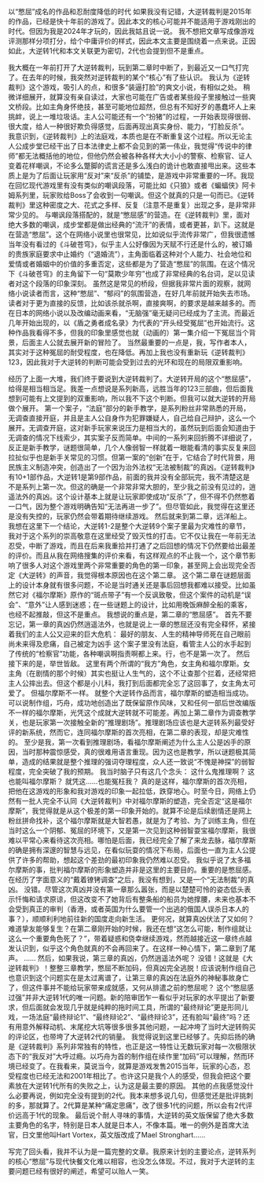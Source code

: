 以“憋屈”成名的作品和忍耐度降低的时代
如果我没有记错，大逆转裁判是2015年的作品，已经是快十年前的游戏了。因此本文的核心可能并不能适用于游戏刚出的时代。但因为我是2024年才玩的，因此我姑且说一说。
我不想把文章写成像游戏评测那样分项打分，给个中庸评价的样式，因此本文主要是围绕着一点来说。正因如此，大逆转1代和本文关联更为密切，2代也会提到但不是重点。

我大概在一年前打开了大逆转裁判，玩到第二章时中断了，到最近又一口气打完了。在去年的时候，我突然对逆转裁判的某个“核心”有了些认识。
我认为《逆转裁判》这个游戏，吸引人的点，和很多“装逼打脸”的爽文小说，有相似之处。
稍微详细展开，就算没有亲自读过，大家也可能在广告或者某些段子里接触过一些爽文桥段。比如主角身怀绝技，甚至可能地位超然，但总有不知好歹的愚蠢坏人上来挑衅，说上一堆垃圾话。主人公可能还有一个“扮猪”的过程，一开始表现得很弱、很大度，给人一种很好欺负得感觉，后面再现出真实身份、能力，“打脸反杀”。
我意识到，《逆转裁判》上的法庭戏，本质也是在不断重复这个过程。所以无论主人公成步堂已经干出了日本法律史上都不会见到的第一伟业，我觉得“传说中的律师”都无法概括他的地位，但他仍然会被各种各样大大小小的警察、检察官、证人变着花样嘲讽，不论多么蹩脚的谎言还是多么浅白的诡计也敢直接甩出来。这些本质上是为了后面让玩家用“反对”来“反杀”的铺垫，是游戏中非常重要的一环。我现在回忆现代游戏里有没有类似的嘲讽段落，可能比如《只狼》或者《蝙蝠侠》阿卡姆系列里，玩家败给Boss了会收到一句嘲讽。但这个就真的只是一句而已。《逆转裁判》里这种密度之大、花式之多样、反复（注意不是重复）出现之多，是非常非常少见的。
与嘲讽段落搭配的，就是“憋屈感”的营造。在《逆转裁判》里，面对绝大多数的嘲讽，成步堂都是做出经典的“流汗”的表情，或者更甚，趴下。这就是在营造“憋屈”。这个在网络小说里也很常见，比如说似乎流传非常广，但我很遗憾当年没有看过的《斗破苍穹》，似乎主人公好像因为天赋不行还是什么的，被订婚的贵族家庭要求中止婚约（“退婚流”），主角面临着这种对个人能力、社会地位和爱情或者婚姻中的价值的多重否定，这些都是为了营造“憋屈”的氛围。在这个情况下《斗破苍穹》的主角留下一句“莫欺少年穷”也成了非常经典的名台词，足以见读者对这个段落的印象深刻。
虽然这是常见的桥段，但据我非常片面的观察，就网络小说读者而言，这种“憋屈”、“郁闷”的氛围营造，在好几年前就开始失去市场。读者对于更为直接的反馈，比如该杀就杀啊，直接爽啊，的要求是越来越多的。而在日本的网络小说以及改编动画来看，“无脑强”毫无疑问已经成为了主流。而最近几年开始出现的，以《盾之勇者成名录》为代表的“开头经受冤屈”也开始流行。这种作品我看得不多，但我的印象里感觉也就（动画的）第一集介绍一下冤屈当个背景，后面主人公就去展开新的冒险了。
当然最重要的一点是，我，写作者本人，其实对于这种冤屈的耐受程度，也在降低。再加上我也没有重新玩《逆转裁判》123，因此我对于大逆转的判断可能会受到过去的光环和现在的局限双重影响。

经历了上面一大堆，我们终于要说到大逆转裁判了。大逆转开局的这个“憋屈感”，给得是相当相当足。我差一点想说是系列新高，远胜当年的123三部曲，但后面我想到可能有上文提到的双重影响，所以我不下这个判断。但我可以就大逆转的开局做个展开。
第一个案子，“法庭”部分的新手教学，是系列粉丝非常熟悉的开局，无调查直接开庭，并且是主人公自身作为犯罪嫌疑人，自己给自己辩护，这么一个展开。无调查开庭，这对新手玩家来说压力是相当大的，虽然玩到后面会知道由于无调查的情况下线索少，其实案子反而简单。中间的一系列来回折腾不详细说了，反正是新手教学，谜题很简单，几个人像弱智一样就着一眼能看清的事实反复来回拉扯似乎也是新手关常见的习惯。但第一案的“创新”在于，它结合了时代背景，用民族主义制造冲突，创造出了一个因为治外法权“无法被制裁”的真凶。《逆转裁判》有10+1部作品，大逆转1是第9部作品，前面的我并没有全部玩完，我不清楚这是不是系列上第一次。但这的确是一个非常非常大胆的，至少我之前没有见过的，逍遥法外的真凶。这个设计基本上就是让玩家即使成功“反杀”了，但不得不仍然憋着一口气，因为整个游戏明确告知“无法再进一步了”。但尽管如此，我觉得在这里还是没有失控的，玩家仍然会带着期待继续游戏。
然后就来到第二章，远洋船上。
我想在这里下一个结论，大逆转1-2是整个大逆转9个案子里最为灾难性的章节，我对于这个系列的崇高敬意在这里经受了毁灭性的打击。它不仅让我在一年前无法忍受，中断了游戏，而且在后来我重拾并打通了之后回想的情况下仍然要给出最差的评价。而且从我在网络搜集的评价来看，有这样观点的不止我一个，这个章节影响了很多人对这个游戏里两个非常重要的角色的第一印象，甚至网上会出现完全否定《大逆转》的声音，我觉得根本原因也在这个第二章。
这个第二章在谜题层面上的设计本身就有很多问题，不论是当时通关还是事后回想我都难以接受。比如虽然它对《福尔摩斯》原作的“斑点带子”有一个反讽致敬，但这个案件的动机是“误会”、“意外”让人感到迷惑；在一些谜题上的设计，比如用晚饭麻醉全船的乘客，也经不起推敲，但这不是重点。
我想说的重点是，第二章的“憋屈感”。
首先不要忘记，第一章的真凶仍然逍遥法外，也就是说上一章的憋屈还没有完全释怀，紧接着我们的主人公又迎来的巨大危机：
最好的朋友、人生的精神导师死在自己眼前
尚未来得及悲痛，自己被定为凶手
这个案子里没有法庭，看管主人公的水手起到了传统的“检察官”功能，各种嘲讽啊指责啊都上来。行，也不是第一次了。
然后接下来的是，举世皆敌。
这里有两个所谓的“我方”角色，女主角和福尔摩斯。女主角（在剧情的那个时候）其实也挺让人生气的，这个不让查那个拦着，还经常把主人公摔出去。但这个都是小儿科，我打到后面都完全忘了这回事了，女主角太可爱了。
但福尔摩斯不一样。
就整个大逆转作品而言，福尔摩斯的塑造相当成功。可以说制作组，巧舟，成功地创造出了既保留原作风味，又和任何一部后世改编版不一样的福尔摩斯，光凭这个成就大逆转就不可能差。再加上第二章作为调查教学关，也是玩家第一次接触全新的“推理剧场”。推理剧场应该也是大逆转系列最受好评的新系统，然而它，连同福尔摩斯的首次亮相，在第二章的表现，却是灾难性的。
至少是我，第一次看到推理剧场，看福尔摩斯阐述为什么主人公是凶手的原因，当时那种震惊感受，真的很难用语言重现。因为这也是教学，所以谜题极其简单，造成的结果就是整个推理的强词夺理程度，众人还一致说“不愧是神探”的弱智程度，完全突破了我的预期。
我当时脑子只有这几个念头：
这什么鬼推理啊？
这也能叫福尔摩斯？
就凭这……也能冤枉我？
真的是这样，福尔摩斯的首次亮相，把他在这游戏的形象和我对游戏的印象一起拉低，跌穿地心。时至今日，网络上仍然有一批人完全不认同《大逆转裁判》中对福尔摩斯的塑造，完全否定“这是福尔摩斯”，我觉得就是从这个极差的第一印象开始的。就算不论是后续剧情还是网上粉丝拼命找补，这个福尔摩斯就是大智若愚，就是为了考验、为了训练主角，但在当时这么一个阴郁、冤屈的环境下，又是第一次见到这种弱智耍宝福尔摩斯，我很难以平常心来看待这次亮相。哪怕是后面，我已经完全了解了来龙去脉，福尔摩斯的确是拥有深邃的智慧与远见，在看似玩耍的情况下布局，后面也一直为主人公提供了许多的帮助，想起这个差劲的最初印象我仍然难以忍受。
我似乎说了太多福尔摩斯的事，批判福尔摩斯的形象塑造并非是这里的主要目的。重要的是憋屈感。在经历了字面意义的“戴着镣铐调查”之后，我没有想到，又是一个“无法制裁”的真凶。
没错。尽管这次真凶并没有第一章那么嚣张，而是以楚楚可怜的姿态低头表示忏悔和请求原谅，但这改变不了她背后有整条船的船员为她撑腰，未来也基本不会受到真正的审判（香港，或者英国为什么要管一个出逃的俄国人误杀日本人的事？），顺顺利利地前往新的国度走向新生活。
更何况，就算真凶伏法了又如何？难道挚友能够复生？在第二章刚开始的时候，我还在想“这怎么可能，制作组就让这么一个重要角色死了？”，带着疑惑和侥幸继续游戏，然而越接近这一章终点越发认识到，似乎这个角色就真的不会再回来了。在这样一种心情下，第二章到了尾声。
……
然后，如果我说，第三章的真凶，仍然逍遥法外呢？
没错！这就是《大逆转裁判》！整整三章教学，憋屈不断加码，但真凶完全逃脱！应该说制作组自己也意识到这个问题实在是太过离谱了，让第三章的真凶在法庭外的神秘事故身亡了，但这件事并不能给玩家带来成就感，又何从排遣之前的憋屈呢？
这个“憋屈感过强”并非大逆转1代的唯一问题。新的陪审团乍一看似乎对玩家的水平提出了新要求，但后面就会发现几乎就是纯粹的拖时间工具，所谓的“最终辩论”更是形同儿戏，一场法庭“最终辩论1”、“最终辩论2”、“最终辩论3”，还有脸叫“最终”吗？还有用意外解释动机、末尾挖大坑等很多很多其他问题，一起冲垮了当时大逆转购买的评论区，也带垮了大逆转2代的销量。
我觉得说到这里已经够了。先抑后扬的确是《逆转裁判》系列非常独有的特性，也正是这一特性让无数玩家对每一次极限状态下的“我反对”大呼过瘾。以巧舟为首的制作组在续作里“加码”可以理解，然而环境已经变了。在我看来，莫说当今，就算是游戏发售2015当年，玩家的心态，忍受程度也已经无法和2001年相比了。也许这只是我个人的感受，但我会把这个要素放在大逆转1代所有的失败之上，认为这是最主要的原因。
其他的点我感觉没什么必要再说，例如完全没有提到的2代。我本来想多说几句，但感觉还是批评挑刺的多，那就算了。2代算是某种“痛定思痛”，改了很多1代的问题，所以会有2代评价远高于1代的现象。
最后说个耐人寻味的事情，大逆转的英文版保留了绝大多数主要角色的名字，特别是日本人就是日本人，不像本篇。唯一的例外是首席大法官，日文里他叫Hart Vortex，英文版改成了Mael Stronghart……

写完了回头看，我并不认为是一篇完整的文章。我原来计划的主要论点，逆转系列的核心“憋屈”与现代快餐文化难以相容，也没怎么体现。不过，我对于大逆转的主要问题已经有很好的阐述，希望可以贻人一笑。